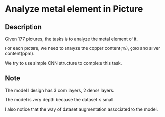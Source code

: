 # Analyze metal element in Picture

## Description

Given 177 pictures, the tasks is to analyze the metal element of it.

For each picture, we need to analyze the copper content(%), gold and silver content(ppm).

We try to use simple CNN structure to complete this task.

## Note

The model I design has 3 conv layers, 2 dense layers.

The model is very depth because the dataset is small.

I also notice that the way of dataset augmentation associated to the model.

